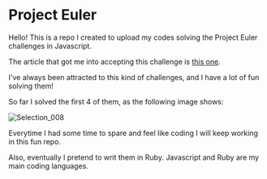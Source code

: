 # Project Euler
Hello! This is a repo I created to upload my codes solving the Project Euler challenges in Javascript.

The article that got me into accepting this challenge is [this one](https://www.freecodecamp.org/news/projecteuler100-coding-challenge-competitive-programming/).

I've always been attracted to this kind of challenges, and I have a lot of fun solving them!

So far I solved the first 4 of them, as the following image shows:

![Selection_008](https://user-images.githubusercontent.com/49207642/81123922-d3d25800-8ef9-11ea-868c-bead221cc1af.png)

Everytime I had some time to spare and feel like coding I will keep working in this fun repo.

Also, eventually I pretend to writ them in Ruby. Javascript and Ruby are my main coding languages.
